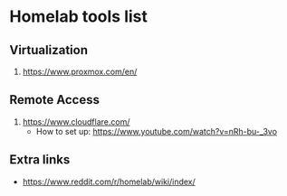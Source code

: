 # Homelab tools list

## Virtualization
1. https://www.proxmox.com/en/

## Remote Access
1. https://www.cloudflare.com/
   - How to set up: https://www.youtube.com/watch?v=nRh-bu-_3vo

## Extra links
- https://www.reddit.com/r/homelab/wiki/index/
